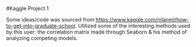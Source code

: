 #Kaggle Project 1

Some ideas/code was sourced from https://www.kaggle.com/nilanml/how-to-get-into-graduate-school. Utilized some of the interesting methods used by this user: the correlation matrix made through Seaborn & his method of analyzing competing models. 
